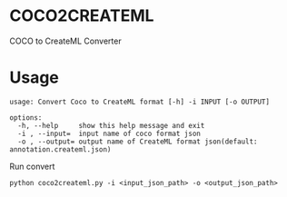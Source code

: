 # COCO2CREATEML

COCO to CreateML Converter

# Usage

```shell
usage: Convert Coco to CreateML format [-h] -i INPUT [-o OUTPUT]

options:
  -h, --help     show this help message and exit
  -i , --input=  input name of coco format json
  -o , --output= output name of CreateML format json(default: annotation.createml.json)
```

Run convert

```shell
python coco2createml.py -i <input_json_path> -o <output_json_path>
```
